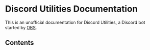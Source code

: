 # Discord Utilities Documentation

This is an unofficial documentation for Discord Utilities, a Discord bot started by [OBS](https://obs.wtf).

## Contents

